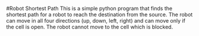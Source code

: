 #Robot Shortest Path
This is a simple python program that finds the shortest path for a robot to reach the destination from the source. The robot can move in all four directions (up, down, left, right) and can move only if the cell is open. The robot cannot move to the cell which is blocked.
